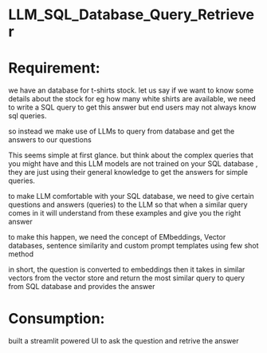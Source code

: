 # LLM_SQL_Database_Query_Retriever

# Requirement:
we have an database for t-shirts stock. let us say if we want to know some details about the stock for eg how many white shirts are available, we need to write a SQL query to get this answer but end users may not always know sql queries.

so instead we make use of LLMs to query from database and get the answers to our questions

This seems simple at first glance. but think about the complex queries that you might have and this LLM models are not trained on your SQL database , they are just using their general knowledge to get the answers for simple queries.

to make LLM comfortable with your SQL database, we need to give certain questions and answers (queries) to the LLM so that when a similar query comes in it will understand from these examples and give you the right answer

to make this happen, we need the concept of EMbeddings, Vector databases, sentence similarity and custom prompt templates using few shot method

in short, the question is converted to embeddings then it takes in similar vectors from the vector store and return the most similar query to query from SQL database and provides the answer

# Consumption:

built a streamlit powered UI to ask the question and retrive the answer


